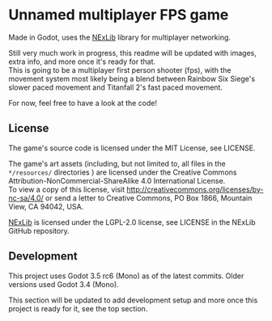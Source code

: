 # Unnamed multiplayer FPS game  
Made in Godot, uses the [NExLib](https://github.com/steveplays28/nexlib) library for multiplayer networking.

Still very much work in progress, this readme will be updated with images, extra info, and more once it's ready for that.  
This is going to be a multiplayer first person shooter (fps), with the movement system most likely being a blend between Rainbow Six Siege's slower paced movement and Titanfall 2's fast paced movement.

For now, feel free to have a look at the code!

## License  
The game's source code is licensed under the MIT License, see LICENSE.

The game's art assets (including, but not limited to, all files in the `*/resources/` directories ) are licensed under the Creative Commons Attribution-NonCommercial-ShareAlike 4.0 International License.  
To view a copy of this license, visit http://creativecommons.org/licenses/by-nc-sa/4.0/ or send a letter to Creative Commons, PO Box 1866, Mountain View, CA 94042, USA.

[NExLib](https://github.com/steveplays28/nexlib) is licensed under the LGPL-2.0 license, see LICENSE in the NExLib GitHub repository.

## Development  
This project uses Godot 3.5 rc6 (Mono) as of the latest commits. Older versions used Godot 3.4 (Mono).  

This section will be updated to add development setup and more once this project is ready for it, see the top section.
